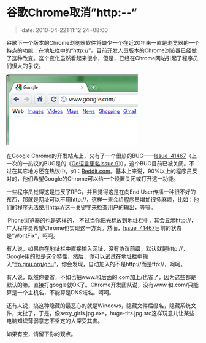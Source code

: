 # 谷歌Chrome取消”http:--”
>date: 2010-04-22T11:12:24+08:00


谷歌下一个版本的Chrome浏览器软件将缺少一个在近20年来一直是浏览器的一个特点的功能：在地址栏中的“http://”。目前开发人员版本的Chrome浏览器已经做了这种改变。这个变化虽然看起来很小，但是，已经在Chrome网站引起了程序员们很大的争议。


[![](/assets/images/coolshell.cn/wp-content/uploads/2010/04/URL-BAR.png "Google Chrome 取消 http://")](/assets/images/coolshell.cn/wp-content/uploads/2010/04/URL-BAR.png)


在Google Chrome的开发站点上，又有了一个很热的BUG——[Issue  41467](https://code.google.com/p/chromium/issues/detail?id=41467)（上一次的一热议的BUG是的《[Go语言更名Issue 9](https://coolshell.cn/articles/1781.html)》），这个BUG目前已被关闭。不过在其它地方还在热议中，如：[Reddit.com](http://www.reddit.com/r/programming/comments/bt0oh/issue_41467_url_bar_no_longer_shows_http/)。基本上来说，90%以上的程序员反对的，他们希望Google的Chrome可以给一个设置关闭或打开这一功能。


一些程序员觉得这是违反了RFC，并且觉得这是在向End User传播一种很不好的东西，那就是网址可以不用http://，这样一来会给程序员增加很多麻烦，比如：他们的程序无法使用http://这一关键字来检查用户的输出，等等。


iPhone浏览器的也是这样的， 不过当你把光标放到地址栏中，其会显示http://，广大程序员希望Chrome也实现这一方案。然而，[Issue  41467](https://code.google.com/p/chromium/issues/detail?id=41467)目前的状态是“WontFix”，呵呵。


有人说，如果你在地址栏中直接输入网址，没有协议前缀，默认就是http://，Google用的就是这个特性，然后，你可以试试在地址栏中输入“[ftp.gnu.org/gnu](ftp://ftp.gnu.org/gnu)”，你会发现，自动加入的不是http://而是ftp://，呵呵。


有人说，既然你要省，不如也把www.和后面的.com加上/也省了，因为这些都是默认的嘛。直接打google就OK了。Chrome开发团队说，没有www.和.com/只能算是一个主机名，不能算是DNS域名。呵呵。


还有人说，搞这种隐藏的最恶心的就是Windows，隐藏文件后缀名，隐藏系统文件，太扯了，于是，像sexy\_girls.jpg.exe，huge-tits.jpg.src这样玩意儿让某些电脑知识薄弱意志不坚定的人深受其害。


如果有空，请留下你的观点。


